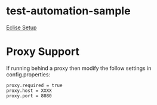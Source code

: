# test-automation-sample

[Eclise Setup](docs/EclipseSetup.md)

# Proxy Support

If running behind a proxy then modify the follow settings in config.properties:

	proxy.required = true
	proxy.host = XXXX
	proxy.port = 8080

